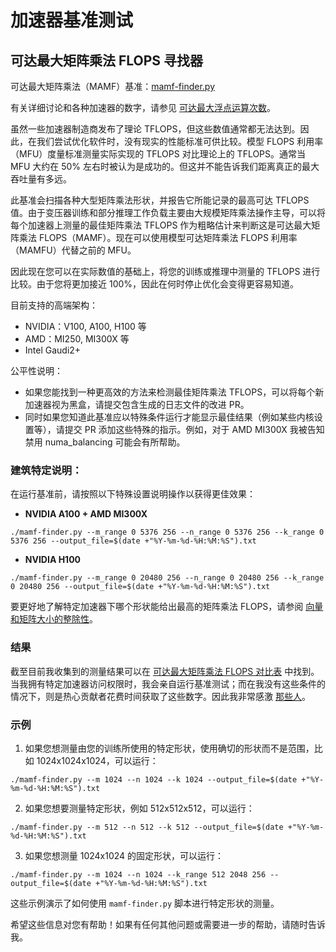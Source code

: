 # 加速器基准测试

## 可达最大矩阵乘法 FLOPS 寻找器

可达最大矩阵乘法（MAMF）基准：[mamf-finder.py](./mamf-finder.py)

有关详细讨论和各种加速器的数字，请参见 [可达最大浮点运算次数](../#maximum-achievable-flops)。

虽然一些加速器制造商发布了理论 TFLOPS，但这些数值通常都无法达到。因此，在我们尝试优化软件时，没有现实的性能标准可供比较。模型 FLOPS 利用率（MFU）度量标准测量实际实现的 TFLOPS 对比理论上的 TFLOPS。通常当 MFU 大约在 50% 左右时被认为是成功的。但这并不能告诉我们距离真正的最大吞吐量有多远。

此基准会扫描各种大型矩阵乘法形状，并报告它所能记录的最高可达 TFLOPS 值。由于变压器训练和部分推理工作负载主要由大规模矩阵乘法操作主导，可以将每个加速器上测量的最佳矩阵乘法 TFLOPS 作为粗略估计来判断这是可达最大矩阵乘法 FLOPS（MAMF）。现在可以使用模型可达矩阵乘法 FLOPS 利用率（MAMFU）代替之前的 MFU。

因此现在您可以在实际数值的基础上，将您的训练或推理中测量的 TFLOPS 进行比较。由于您将更加接近 100%，因此在何时停止优化会变得更容易知道。

目前支持的高端架构：
- NVIDIA：V100, A100, H100 等
- AMD：MI250, MI300X 等
- Intel Gaudi2+

公平性说明：
- 如果您能找到一种更高效的方法来检测最佳矩阵乘法 TFLOPS，可以将每个新加速器视为黑盒，请提交包含生成的日志文件的改进 PR。
- 同时如果您知道此基准应以特殊条件运行才能显示最佳结果（例如某些内核设置等），请提交 PR 添加这些特殊的指示。例如，对于 AMD MI300X 我被告知禁用 numa_balancing 可能会有所帮助。

### 建筑特定说明：

在运行基准前，请按照以下特殊设置说明操作以获得更佳效果：
- **NVIDIA A100 + AMD MI300X**

``` 
./mamf-finder.py --m_range 0 5376 256 --n_range 0 5376 256 --k_range 0 5376 256 --output_file=$(date +"%Y-%m-%d-%H:%M:%S").txt
```

- **NVIDIA H100**

``` 
./mamf-finder.py --m_range 0 20480 256 --n_range 0 20480 256 --k_range 0 20480 256 --output_file=$(date +"%Y-%m-%d-%H:%M:%S").txt
```

要更好地了解特定加速器下哪个形状能给出最高的矩阵乘法 FLOPS，请参阅 [向量和矩阵大小的整除性](../../../training/performance/README.md#vector-and-matrix-size-divisibility)。

### 结果

截至目前我收集到的测量结果可以在 [可达最大矩阵乘法 FLOPS 对比表](../#maximum-achievable-matmul-flops-comparison-table) 中找到。当我拥有特定加速器访问权限时，我会亲自运行基准测试；而在我没有这些条件的情况下，则是热心贡献者花费时间获取了这些数字。因此我非常感激 [那些人](../../../contributors.md)。

### 示例

1. 如果您想测量由您的训练所使用的特定形状，使用确切的形状而不是范围，比如 1024x1024x1024，可以运行：

``` 
./mamf-finder.py --m 1024 --n 1024 --k 1024 --output_file=$(date +"%Y-%m-%d-%H:%M:%S").txt
```

2. 如果您想要测量特定形状，例如 512x512x512，可以运行：

``` 
./mamf-finder.py --m 512 --n 512 --k 512 --output_file=$(date +"%Y-%m-%d-%H:%M:%S").txt
```

3. 如果您想测量 1024x1024 的固定形状，可以运行：

``` 
./mamf-finder.py --m 1024 --n 1024 --k_range 512 2048 256 --output_file=$(date +"%Y-%m-%d-%H:%M:%S").txt
```

这些示例演示了如何使用 `mamf-finder.py` 脚本进行特定形状的测量。

希望这些信息对您有帮助！如果有任何其他问题或需要进一步的帮助，请随时告诉我。